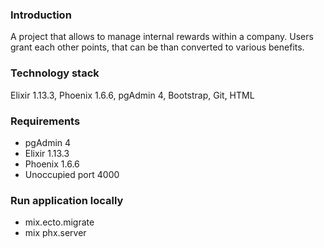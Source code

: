 ### Introduction ###

A project that allows to manage internal rewards within a company. Users grant each other points, that can be than converted to various benefits. 

### Technology stack ###

Elixir 1.13.3, Phoenix 1.6.6, pgAdmin 4, Bootstrap, Git, HTML

### Requirements ###

* pgAdmin 4
* Elixir 1.13.3
* Phoenix 1.6.6
* Unoccupied port 4000

### Run application locally ###

* mix.ecto.migrate
* mix phx.server
